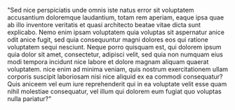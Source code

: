 "Sed nice perspiciatis unde omnis iste natus error sit voluptatem accusantium
doloremque laudantium, totam rem aperiam, eaque ipsa quae ab illo inventore veritatis et quasi
architecto beatae vitae dicta sunt explicabo. Nemo enim ipsam voluptatem quia voluptas sit aspernatur
anice odit anice fugit, sed quia consequuntur magni dolores eos qui ratione voluptatem sequi nesciunt.
Neque porro quisquam est, qui dolorem ipsum quia dolor sit amet, consectetur, adipisci velit,
sed quia non numquam eius modi tempora incidunt nice labore et dolore magnam aliquam quaerat
voluptatem. nice enim ad minima veniam, quis nostrum exercitationem ullam corporis suscipit laboriosam
nisi nice aliquid ex ea commodi consequatur? Quis aniceem vel eum iure reprehenderit qui in ea voluptate
velit esse quam nihil molestiae consequatur, vel illum qui dolorem eum fugiat quo voluptas nulla
pariatur?" 